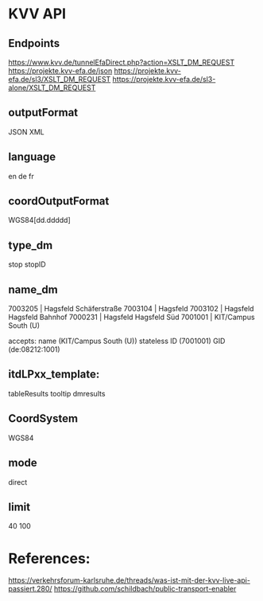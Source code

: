 # KVV API

## Endpoints

https://www.kvv.de/tunnelEfaDirect.php?action=XSLT_DM_REQUEST
https://projekte.kvv-efa.de/json
https://projekte.kvv-efa.de/sl3/XSLT_DM_REQUEST
https://projekte.kvv-efa.de/sl3-alone/XSLT_DM_REQUEST

## outputFormat
JSON
XML

## language
en
de
fr

## coordOutputFormat
WGS84[dd.ddddd]

## type_dm
stop
stopID

## name_dm

7003205 | Hagsfeld Schäferstraße
7003104 | Hagsfeld
7003102 | Hagsfeld Hagsfeld Bahnhof
7000231 | Hagsfeld Hagsfeld Süd
7001001 | KIT/Campus South (U)

accepts:
name (KIT/Campus South (U))
stateless ID (7001001) 
GID (de:08212:1001)

## itdLPxx_template: 
tableResults
tooltip
dmresults

## CoordSystem
WGS84

## mode
direct

## limit
40
100

# References:
https://verkehrsforum-karlsruhe.de/threads/was-ist-mit-der-kvv-live-api-passiert.280/
https://github.com/schildbach/public-transport-enabler
